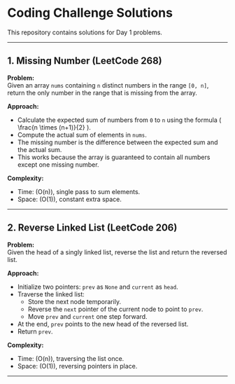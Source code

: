 # Coding Challenge Solutions

This repository contains solutions for Day 1 problems.

---

## 1. Missing Number (LeetCode 268)

**Problem:**  
Given an array `nums` containing `n` distinct numbers in the range `[0, n]`, return the only number in the range that is missing from the array.

**Approach:**  
- Calculate the expected sum of numbers from `0` to `n` using the formula \( \frac{n \times (n+1)}{2} \).
- Compute the actual sum of elements in `nums`.
- The missing number is the difference between the expected sum and the actual sum.
- This works because the array is guaranteed to contain all numbers except one missing number.

**Complexity:**  
- Time: \(O(n)\), single pass to sum elements.
- Space: \(O(1)\), constant extra space.

---

## 2. Reverse Linked List (LeetCode 206)

**Problem:**  
Given the head of a singly linked list, reverse the list and return the reversed list.

**Approach:**  
- Initialize two pointers: `prev` as `None` and `current` as `head`.
- Traverse the linked list:
  - Store the next node temporarily.
  - Reverse the `next` pointer of the current node to point to `prev`.
  - Move `prev` and `current` one step forward.
- At the end, `prev` points to the new head of the reversed list.
- Return `prev`.

**Complexity:**  
- Time: \(O(n)\), traversing the list once.
- Space: \(O(1)\), reversing pointers in place.

---

